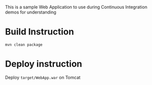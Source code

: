 This is a sample Web Application to use during Continuous Integration demos for understanding

# Build Instruction

```
mvn clean package
```

# Deploy instruction

Deploy ```target/WebApp.war``` on Tomcat
 
